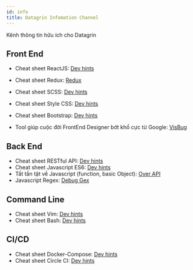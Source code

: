 ```yaml
---
id: info
title: Datagrin Infomation Channel
---
```


Kênh thông tin hữu ích cho Datagrin

## Front End

- Cheat sheet ReactJS: [Dev hints](https://devhints.io/react)
- Cheat sheet Redux: [Redux](https://github.com/linkmesrl/react-journey-2016/blob/master/resources/egghead-redux-cheat-sheet-3-2-1.pdf)
- Cheat sheet SCSS: [Dev hints](https://devhints.io/sass)
- Cheat sheet Style CSS: [Dev hints](https://devhints.io/stylus)
- Cheat sheet Bootstrap: [Dev hints](https://devhints.io/bootstrap)


- Tool giúp cuộc đời FrontEnd Designer bớt khổ cực từ Google: [VisBug](https://topdev.vn/blog/gioi-thieu-cong-cu-visbug-chinh-chu-google-lam-ra-giup-cuoc-doi-frontend-designer-cua-ban-bot-kho-cuc-cap-nhat-v1-1/?fbclid=IwAR3aO6QPoA0Sa0LEJYMCSfJClsl4mHXEBOeHcV2A6yDhIpYbpg6SbFdyEXM)


## Back End


- Cheat sheet RESTful API: [Dev hints](https://devhints.io/rest-api)
- Cheat sheet Javascript ES6: [Dev hints](https://devhints.io/es6)
- Tất tần tật về Javascript (function, basic Object): [Over API](http://overapi.com/javascript)
- Javascript Regex: [Debug Gex](https://www.debuggex.com/cheatsheet/regex/javascript) 


## Command Line

- Cheat sheet Vim: [Dev hints](https://devhints.io/vim)
- Cheat sheet Bash: [Dev hints](https://devhints.io/bash)

## CI/CD

- Cheat sheet Docker-Compose: [Dev hints](https://devhints.io/docker-compose)
- Cheat sheet Circle CI: [Dev hints](https://devhints.io/circle)